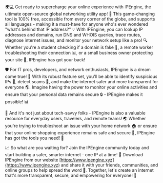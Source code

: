 🌍💻 Get ready to supercharge your online experience with IPEngine, the ultimate open-source global networking utility app! 🚀 This game-changing tool is 100% free, accessible from every corner of the globe, and supports all languages - making it a must-have for anyone who's ever wondered "what's behind that IP address?" 💡 With IPEngine, you can lookup IP addresses and domains, run DNS and WHOIS queries, trace routes, diagnose internet issues, and monitor your network setup like a pro! 🔍 Whether you're a student checking if a domain is fake 👀, a remote worker troubleshooting their connection 📊, or a small business owner protecting your site 🚨, IPEngine has got your back!

🛡️ For IT pros, developers, and network enthusiasts, IPEngine is a dream come true! 🔧 With its robust feature set, you'll be able to identify suspicious IPs 👀, detect scams 💸, and make the internet safer and more transparent for everyone 🌎. Imagine having the power to monitor your online activities and ensure that your personal data remains secure 🔒 - IPEngine makes it possible! 📊

👥 And it's not just about tech-savvy folks - IPEngine is also a valuable resource for everyday users, travelers, and remote teams! 🌏 Whether you're trying to troubleshoot an issue with your home network 🏠 or ensure that your online shopping experience remains safe and secure 💸, IPEngine has got the tools you need! 🔧

📈 So what are you waiting for? Join the IPEngine community today and start building a safer, smarter internet - one IP at a time! 🚀 Download IPEngine from our website [https://www.ipengine.xyz](https://www.ipengine.xyz) and share it with your friends, communities, and online groups to help spread the word 📢. Together, let's create an internet that's more transparent, secure, and empowering for everyone! 💪